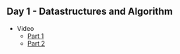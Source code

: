 ## Day 1 - Datastructures and Algorithm


* Video
  * [Part 1](https://itihub.sharepoint.com/sites/SD43_SWAPD/Shared%20Documents/General/Recordings/Data%20Structures%20Lect02-20221122_090610-Meeting%20Recording.mp4?web=1)
  * [Part 2](https://itihub.sharepoint.com/sites/SD43_SWAPD/Shared%20Documents/General/Recordings/Data%20Structures%20Lect02-20221122_105824-Meeting%20Recording.mp4?web=1)
